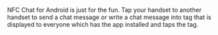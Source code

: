 NFC Chat for Android is just for the fun. Tap your handset to another handset to send a chat message or write a chat message into tag that is displayed to everyone which has the app installed and taps the tag.